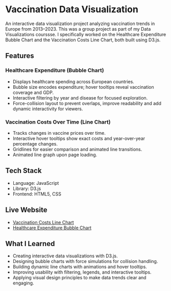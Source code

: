 # Vaccination Data Visualization
An interactive data visualization project analyzing vaccination trends in Europe from 2013–2023.
This was a group project as part of my Data Visualizations courssse. I specifically worked on the Healthcare Expenditure Bubble Chart and the Vaccination Costs Line Chart, both built using D3.js.

## Features
### Healthcare Expenditure (Bubble Chart)
- Displays healthcare spending across European countries.
- Bubble size encodes expenditure; hover tooltips reveal vaccination coverage and GDP.
- Interactive filtering by year and disease for focused exploration.
- Force-collision layout to prevent overlaps, improve readability and add dynamic interactivity for viewers.

### Vaccination Costs Over Time (Line Chart)
- Tracks changes in vaccine prices over time.
- Interactive hover tooltips show exact costs and year-over-year percentage changes.
- Gridlines for easier comparison and animated line transitions.
- Animated line graph upon page loading.
  
## Tech Stack
- Language: JavaScript
- Library: D3.js
- Frontend: HTML5, CSS

## Live Website
- [Vaccination Costs Line Chart](https://kellykhor.github.io/Europe_Vaccination_Data_Visualization/TestVaccinationCost/vaccination_costs.html)
- [Healthcare Expenditure Bubble Chart](https://kellykhor.github.io/Europe_Vaccination_Data_Visualization/HealthExpenditure/floating_bubbles.html)


## What I Learned
- Creating interactive data visualizations with D3.js.
- Designing bubble charts with force simulations for collision handling.
- Building dynamic line charts with animations and hover tooltips.
- Improving usability with filtering, legends, and interactive tooltips.
- Applying visual design principles to make data trends clear and engaging.
